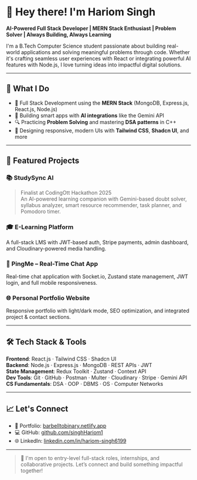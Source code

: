 # 👋 Hey there! I'm Hariom Singh

**AI-Powered Full Stack Developer | MERN Stack Enthusiast | Problem Solver | Always Building, Always Learning**

I'm a B.Tech Computer Science student passionate about building real-world applications and solving meaningful problems through code. Whether it's crafting seamless user experiences with React or integrating powerful AI features with Node.js, I love turning ideas into impactful digital solutions.

---

## 🚀 What I Do

- 🧠 Full Stack Development using the **MERN Stack** (MongoDB, Express.js, React.js, Node.js)
- 🤖 Building smart apps with **AI integrations** like the Gemini API
- 🔍 Practicing **Problem Solving** and mastering **DSA patterns** in C++
- 🎨 Designing responsive, modern UIs with **Tailwind CSS**, **Shadcn UI**, and more

---

## 🧩 Featured Projects

### 📚 StudySync AI
> Finalist at CodingOtt Hackathon 2025  
An AI-powered learning companion with Gemini-based doubt solver, syllabus analyzer, smart resource recommender, task planner, and Pomodoro timer.

### 🎓 E-Learning Platform
A full-stack LMS with JWT-based auth, Stripe payments, admin dashboard, and Cloudinary-powered media handling.

### 💬 PingMe – Real-Time Chat App
Real-time chat application with Socket.io, Zustand state management, JWT login, and full mobile responsiveness.

### 🌐 Personal Portfolio Website
Responsive portfolio with light/dark mode, SEO optimization, and integrated project & contact sections.

---

## 🛠 Tech Stack & Tools

**Frontend**: React.js · Tailwind CSS · Shadcn UI  
**Backend**: Node.js · Express.js · MongoDB · REST APIs · JWT  
**State Management**: Redux Toolkit · Zustand · Context API  
**Dev Tools**: Git · GitHub · Postman · Multer · Cloudinary · Stripe · Gemini API  
**CS Fundamentals**: DSA · OOP · DBMS · OS · Computer Networks

---

## 📈 Let's Connect

- 💼 Portfolio: [barbelltobinary.netlify.app](https://barbelltobinary.netlify.app)
- 💻 GitHub: [github.com/singhHariom1](https://github.com/singhHariom1)
- 🌐 LinkedIn: [linkedin.com/in/hariom-singh6199](https://www.linkedin.com/in/hariom-singh6199/)

---

> 💬 I'm open to entry-level full-stack roles, internships, and collaborative projects. Let’s connect and build something impactful together!
